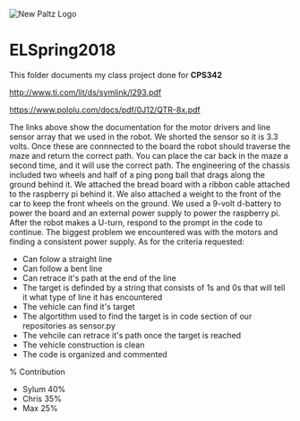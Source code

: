 ![New Paltz Logo](https://www.newpaltz.edu/media/identity/logos/newpaltzlogo.jpg)
# ELSpring2018
This folder documents my class project done for **CPS342**

http://www.ti.com/lit/ds/symlink/l293.pdf

https://www.pololu.com/docs/pdf/0J12/QTR-8x.pdf

The links above show the documentation for the motor drivers and line sensor array that we used in the robot.
We shorted the sensor so it is 3.3 volts.
Once these are connnected to the board the robot should traverse the maze and return the correct path.
You can place the car back in the maze a second time, and it will use the correct path.
The engineering of the chassis included two wheels and half of a ping pong ball that drags along the ground behind it.
We attached the bread board with a ribbon cable attached to the raspberry pi behind it.
We also attached a weight to the front of the car to keep the front wheels on the ground.
We used a 9-volt d-battery to power the board and an external power supply to power the raspberry pi.
After the robot makes a U-turn, respond to the prompt in the code to continue.
The biggest problem we encountered was with the motors and finding a consistent power supply.
As for the criteria requested:
- Can folow a straight line
- Can follow a bent line
- Can retrace it's path at the end of the line
- The target is definded by a string that consists of 1s and 0s that will tell it what type of line it has encountered
- The vehicle can find it's target
- The algortithm used to find the target is in code section of our repositories as sensor.py
- The vehcile can retrace it's path once the target is reached
- The vehicle construction is clean
- The code is organized and commented

% Contribution
- Sylum 40%
- Chris 35%
- Max 25%
